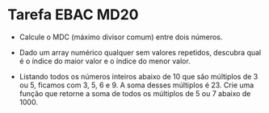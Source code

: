 # Tarefa EBAC MD20

* Calcule o MDC (máximo divisor comum) entre dois números. 

* Dado um array numérico qualquer sem valores repetidos, descubra qual é o índice do maior 
valor e o índice do menor valor. 

* Listando todos os números inteiros abaixo de 10 que são múltiplos de 3 ou 5, ficamos com 3, 5, 
6 e 9. A soma desses múltiplos é 23. Crie uma função que retorne a soma de todos os 
múltiplos de 5 ou 7 abaixo de 1000.